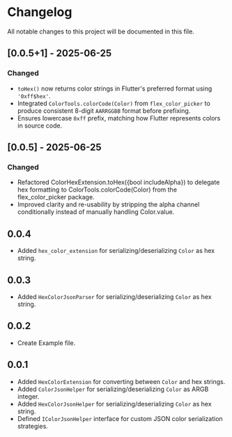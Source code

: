 # Changelog

All notable changes to this project will be documented in this file.



## [0.0.5+1] - 2025-06-25
### Changed
- `toHex()` now returns color strings in Flutter's preferred format using `'0xff$hex'`.
- Integrated `ColorTools.colorCode(Color)` from `flex_color_picker` to produce consistent 8-digit `AARRGGBB` format before prefixing.
- Ensures lowercase `0xff` prefix, matching how Flutter represents colors in source code.


## [0.0.5] - 2025-06-25
### Changed
- Refactored ColorHexExtension.toHex({bool includeAlpha}) to delegate hex formatting to ColorTools.colorCode(Color) from the flex_color_picker package.
- Improved clarity and re-usability by stripping the alpha channel conditionally instead of manually handling Color.value.


## 0.0.4
- Added `hex_color_extension` for serializing/deserializing `Color` as hex string.

## 0.0.3
- Added `HexColorJsonParser` for serializing/deserializing `Color` as hex string.


## 0.0.2
- Create Example file.


## 0.0.1
- Added `HexColorExtension` for converting between `Color` and hex strings.
- Added `ColorJsonHelper` for serializing/deserializing `Color` as ARGB integer.
- Added `HexColorJsonHelper` for serializing/deserializing `Color` as hex string.
- Defined `IColorJsonHelper` interface for custom JSON color serialization strategies.
